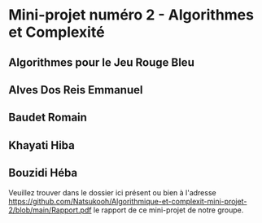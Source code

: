 # Mini-projet numéro 2 - Algorithmes et Complexité
## Algorithmes pour le Jeu Rouge Bleu
## Alves Dos Reis Emmanuel
## Baudet Romain
## Khayati Hiba
## Bouzidi Héba

Veuillez trouver dans le dossier ici présent ou bien à l'adresse https://github.com/Natsukooh/Algorithmique-et-complexit-mini-projet-2/blob/main/Rapport.pdf le rapport de ce mini-projet de notre groupe.
